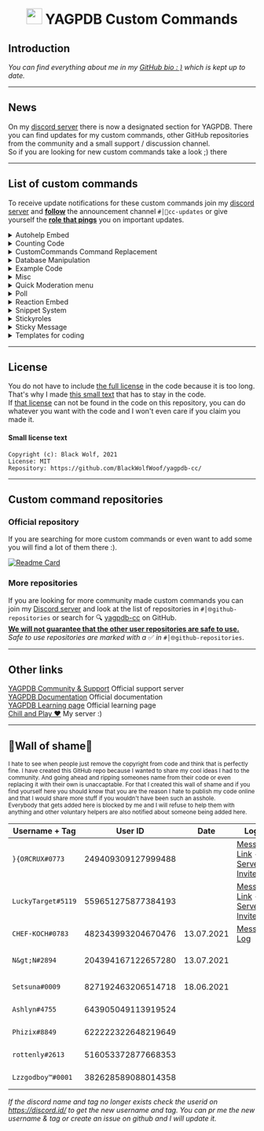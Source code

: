 <h1 align="center"><img src="https://yagpdb.xyz/static/img/logo_y.png" height=32px width=32px></img>&nbspYAGPDB Custom Commands</h1>

## Introduction  

*You can find everything about me in my [GitHub bio : )](https://github.com/BlackWolfWoof/) which is kept up to date.*

---

## News  

On my [discord server](https://discord.gg/GRns3fg) there is now a designated section for YAGPDB. There you can find updates for my custom commands, other GitHub repositories from the community and a small support / discussion channel.  
So if you are looking for new custom commands take a look ;) there  

---

## List of custom commands

To receive update notifications for these custom commands join my [discord server](https://discord.gg/GRns3fg) and <u>**follow**</u> the announcement channel `#│📢cc-updates` or give yourself the <u>**role that pings**</u> you on important updates.  

<details>
<summary>Autohelp Embed</summary>

- [Open Folder](Autohelp_Embed)  
**•** [command](Autohelp_Embed/command.yag) - Command that displays the main page of the controllable embed on reaction  
**•** [reaction](Autohelp_Embed/reaction.yag) - Reaction code that edits the embed on reaction  

</details>

<details>
<summary>Counting Code</summary>

- [Open Folder](Counting)  
**•** [converter](Counting/Main_counting_cc.yag) - Can be used to switch from the old counting system from the YAGPDB server to the new one  
**•** [counter](Counting/counter.yag) - A simple code that tells you how much you or another user has counted  
**•** [main counting code](Counting/Main_counting_cc.yag) - A custom command to manage a counting channel  
**•** [pagination](Counting/pagination.yag) - The pagination code for the leaderboard  
**•** [topcount](Counting/topcount.yag) - A leaderboard to see who counted the most  

</details>

<details>
<summary>CustomCommands Command Replacement</summary>

- [Open Folder](CustomCommands_Replacement) - Replacement code for the command `cc` or `customcommands`  
**•** [command](CustomCommands_Replacement/command.yag) - Command part  
**•** [reaction](CustomCommands_Replacement/reaction.yag) - Reaction part  

</details>

<details>
<summary>Database Manipulation</summary>

- [Open Folder](Database_Management/basic) - Basic  
**•** [dball](Database_Management/basic/dball.yag) - Shows all entries  
**•** [dbdel](Database_Management/basic/dbdel.yag) - Deletes an entry  
**•** [dbget](Database_Management/basic/dbget.yag) - Gets an entry  
**•** [dbkey](Database_Management/basic/dbkey.yag) - Shows all entries from a specified key  
**•** [dbset](Database_Management/basic/dbset.yag) - Sets the value of an entry as string  
**•** [dbuser](Database_Management/basic/dbuser.yag) - Shows all entries from a specified user  

- [Open Folder](Database_Management/map) - Map  
**•** [dballmap](Database_Management/map/dballmap.yag) - Explanation coming soon:tm:  
**•** [dbdelmap](Database_Management/map/dbdelmap.yag) - Explanation coming soon:tm:  
**•** [dbgetmap](Database_Management/map/dbgetmap.yag) - Explanation coming soon:tm:  
**•** [dbsetmap - basic](Database_Management/map/dbsetmap_-_basic.yag) - Explanation coming soon:tm:  
**•** [dbsetmap](Database_Management/map/dbsetmap.yag) - Explanation coming soon:tm:  

- [Open Folder](Database_Management/reset) - Reset  
**•** [dbresetall](Database_Management/reset/dbresetall.yag) - Resets the entire database on the server  
**•** [dbresetkey](Database_Management/reset/dbresetkey.yag) - Deletes all specified database keys  
**•** [dbresetuser](Database_Management/reset/dbresetuser.yag) - Deletes all keys from a specified user  

</details>

<details>
<summary>Example Code</summary>

- [Open folder](Example_Code)  
**•** [creating embeds](Example_Code/creating_embeds.yag) - WIP

</details>

<details>
<summary>Misc</summary>

- [Open folder](Misc)  
**•** [avatar](Misc/avatar.yag) - Shows the avatar of the user (supports mentions)  
**•** [cloneroles](Misc/cloneroles.yag) - Clones all roles from user A to user B  
**•** [downtime announcement](Misc/downtime_announcement.yag) - This interval code will announce when YAGPDB was offline. **This will ONLY run if YAGPDB comes back online again!!**  
**•** [fakeban](Misc/fakeban.yag) - Just like ban but fake  
**•** [image reaction](Misc/image_reaction.yag) - YAGPDB will react on images and videos. You can optionally turn on an auto-delete for non-images.  
**•** [message link](Misc/message_link.yag) - Quotes messages from message links  
**•** [mute checker](Misc/mutechecker.yag) - This handy dandy command will tell you if muted users can still type and which roles & channels are affected  
**•** [new account warning](Misc/new_account_warning.yag) - You will get warned if a member with a brand new account joins the server  
**•** [onewordstory](Misc/onewordstory.yag) - A one word story is a sentence that multiple people have to write together by only sending one word at a time.  
**•** [snowflake converter](Misc/snowflake_converter.yag) - Calculates time between 2 IDs   
**•** [wordchain](Misc/wordchain.yag) - A word chain is a game where players come up with words that begin with the letter or letters that the previous word ended with.  
**•** [yagpdb update](Misc/yagpdb_update.yag) - This will notify you when yagpdb gets an update. It will tell you the version numbers and time  

</details>

<details>
<summary>Quick Moderation menu</summary>

- [Open Folder](Moderation_Menu) - No need to remember all moderation commands. Just click a reaction and you are done  
- **•** [command](Moderation_Menu/command.yag) - Command that displays the embed that can be controlled via reactions  
**•** [reactions](Moderation_Menu/reactions.yag)- Reaction code  

</details>

<details>
<summary>Poll</summary>

- [Open Folder](Poll) - A poll replacement code that can force people to only react to one emoji by adding `-single` anyehere into the poll  
**•** [command](Poll/command.yag) - The command that creates the poll and adds the reactions  
**•** [reaction](Poll/reaction.yag) - Reaction code  

</details>

<details>
<summary>Reaction Embed</summary>

- [Open Folder](Reaction_Embed) - An embed that can be controlled via reactions that displays anything you want  
**•** [reaction](Reaction_Embed/reaction.yag) - Reaction code  
**•** [setup](Reaction_Embed/setup.yag) - Setup that sends the embed for the first time  

</details>

<details>
<summary>Snippet System</summary>

- [Open Folder](Snippets)  
**•** [pagination](Snippets/pagination.yag) - The pagination / reaction code is needed so you canswitch from page to page and delete lists  
**•** [snippet](Snippets/snippet.yag) - The main command to create, delete, search and list snippets  
**•** [snippet stats](Snippets/snippet_stats.yag) - The snippet stats will show you how often allsnippets were run in the last 7 days  
**•** [snippet stats cleanup](Snippets/snippet_stats_cleanup.yag) - This code is used to clean up the old snippetstats  

</details>

<details>
<summary>Stickyroles</summary>

- [Open Folder](Stickyroles)  
**•** [Join Message](Stickyroles/Join_Message.yag) - The main code that gives the roles back after re-joining the server  
**•** [Leave Message](Stickyroles/Leave_Message.yag) - The code that makes sure the database doesn't fill up too much  
**•** [Reaction](Stickyroles/Reaction.yag) - The main code to save the stickyroles  
**•** [Regex](Stickyroles/Regex.yag) - The main code to save the stickyroles  

</details>

<details>
<summary>Sticky Message</summary>

- [v1 - Open Folder](Sticky_Message/v1)  
**•** [sticky message](Sticky_Message/v1/sticky_message.yag) - This message will always stick to the bottom of the channel  

- [v2- Open Folder](Sticky_Message/v2)  
**•** [command](Sticky_Message/v2/command.yag) - A more customizable sticky message version. *The command part of sticky message 2 from the YAGPDB Community & Support server*  
**•** [regex](Sticky_Message/v2/regex.yag) - A more customizable sticky message version. *The regex part of the sticky message 2 from the YAGPDB Comminity & Support server*  

</details>

<details>
<summary>Templates for coding</summary>

- [Open Folder](Templates)  
**•** [bypass limit](Templates/bypass_limit.yag) - This template shows how you will be able to bypass the X uses per CC limits on some functions  
**•** [bypass limit example](Templates/bypass_limit_example.yag) - This code is an example that bypasses the execAdmin limit (5 per cc)  
**•** [guild icon](Templates/guild_icon.yag) - Outputs the guild icon of the server  
**•** [interval time](Templates/interval_time.yag) - Run your custom command at a specified time  
**•** [permission checker](Templates/permission_check.yag) - A code snippet for checking permissions of a user  
**•** [rolecolor](Templates/rolecolor.yag) - Outputs the role color of the highest role the current user has  

</details>

<!---

---

## How do you add custom commands to your server?

I'll add a little gif or video here showing how to add custom commands from my repository or other repositories
--->

---

## License  

You do not have to include [the full license](LICENSE) in the code because it is too long. That's why I made [this small text](#small-license-text) that has to stay in the code.  
If [that license](#small-license-text) can not be found in the code on this repository, you can do whatever you want with the code and I won't even care if you claim you made it.  

#### Small license text

```
Copyright (c): Black Wolf, 2021
License: MIT
Repository: https://github.com/BlackWolfWoof/yagpdb-cc/
```

---


## Custom command repositories

### Official repository

If you are searching for more custom commands or even want to add some you will find a lot of them there :).  

[![Readme Card](https://github-readme-stats.vercel.app/api/pin/?username=yagpdb-cc&repo=yagpdb-cc&icon_color=e74c3c&bg_color=151515&text_color=fff)](https://github.com/yagpdb-cc/yagpdb-cc)

### More repositories

If you are looking for more community made custom commands you can join my [Discord server](https://discord.gg/GRns3fg) and look at the list of repositories in `#│🌐github-repositories` or search for 🔍 [yagpdb-cc](https://github.com/search?q=yagpdb-cc) on GitHub.  
<u>**We will not guarantee that the other user repositories are safe to use.**</u>  
*Safe to use repositories are marked with a* ✅ *in* `#│🌐github-repositories`.

---


## Other links

[YAGPDB Community & Support](https://discord.gg/4uY54rw) Official support server  
[YAGPDB Documentation](https://docs.yagpdb.xyz/reference/templates) Official documentation  
[YAGPDB Learning page](https://learn.yagpdb.xyz/) Official learning page  
[Chill and Play ❤](https://discord.gg/GRns3fg) My server :)  

---

## 💩Wall of shame💩

<sub> I hate to see when people just remove the copyright from code and think that is perfectly fine. I have created this GitHub repo because I wanted to share my cool ideas I had to the community. And going ahead and ripping someones name from their code or even replacing it with their own is unaccaptable. For that I created this wall of shame and if you find yourself here you should know that you are the reason I hate to publish my code online and that I would share more stuff if you wouldn't have been such an asshole.  
Everybody that gets added here is blocked by me and I will refuse to help them with anything and other voluntary helpers are also notified about someone being added here.</sub>

Username + Tag|User ID|Date|Logs|Reason
---|---|---|---|---
`}{OЯCRUX#0773`|249409309127999488||[Message Link](https://discord.com/channels/166207328570441728/578976698931085333/838438411391598612) - [Server Invite](https://discord.gg/4udtcA5)|Claiming they made it
`LuckyTarget#5119`|559651275877384193||[Message Link](https://discord.com/channels/166207328570441728/578976698931085333/820236767411044382) - [Server Invite](https://discord.gg/4udtcA5)|Claiming they made it
`CHEF-KOCH#0783`|482343993204670476|13.07.2021|[Message Log](https://yagpdb.xyz/public/166207328570441728/log/8507)|Removing copyright
`N&gt;N#2894`|204394167122657280|13.07.2021|| Account of `CHEF-KOCH#0783`
`Setsuna#0009`|827192463206514718|18.06.2021||Removing copyright
`Ashlyn#4755`|643905049113919524|||Removing copyright
`Phizix#8849`|622222322648219649|||Removing copyright
`rottenly#2613`|516053372877668353|||Removing copyright
`Lzzgodboy™#0001`|382628589088014358|||Removing Copyright

*If the discord name and tag no longer exists check the userid on <https://discord.id/> to get the new username and tag. You can pr me the new username & tag or create an issue on github and I will update it.*
